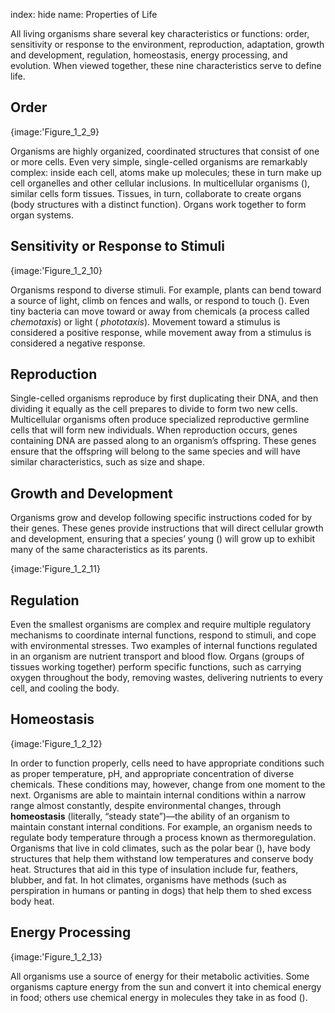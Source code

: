index: hide
name: Properties of Life

All living organisms share several key characteristics or functions: order, sensitivity or response to the environment, reproduction, adaptation, growth and development, regulation, homeostasis, energy processing, and evolution. When viewed together, these nine characteristics serve to define life.

## Order


{image:'Figure_1_2_9}
        

Organisms are highly organized, coordinated structures that consist of one or more cells. Even very simple, single-celled organisms are remarkably complex: inside each cell, atoms make up molecules; these in turn make up cell organelles and other cellular inclusions. In multicellular organisms (), similar cells form tissues. Tissues, in turn, collaborate to create organs (body structures with a distinct function). Organs work together to form organ systems.

## Sensitivity or Response to Stimuli


{image:'Figure_1_2_10}
        

Organisms respond to diverse stimuli. For example, plants can bend toward a source of light, climb on fences and walls, or respond to touch (). Even tiny bacteria can move toward or away from chemicals (a process called  *chemotaxis*) or light ( *phototaxis*). Movement toward a stimulus is considered a positive response, while movement away from a stimulus is considered a negative response.

## Reproduction

Single-celled organisms reproduce by first duplicating their DNA, and then dividing it equally as the cell prepares to divide to form two new cells. Multicellular organisms often produce specialized reproductive germline cells that will form new individuals. When reproduction occurs, genes containing DNA are passed along to an organism’s offspring. These genes ensure that the offspring will belong to the same species and will have similar characteristics, such as size and shape.

## Growth and Development

Organisms grow and develop following specific instructions coded for by their genes. These genes provide instructions that will direct cellular growth and development, ensuring that a species’ young () will grow up to exhibit many of the same characteristics as its parents.


{image:'Figure_1_2_11}
        

## Regulation

Even the smallest organisms are complex and require multiple regulatory mechanisms to coordinate internal functions, respond to stimuli, and cope with environmental stresses. Two examples of internal functions regulated in an organism are nutrient transport and blood flow. Organs (groups of tissues working together) perform specific functions, such as carrying oxygen throughout the body, removing wastes, delivering nutrients to every cell, and cooling the body.

## Homeostasis


{image:'Figure_1_2_12}
        

In order to function properly, cells need to have appropriate conditions such as proper temperature, pH, and appropriate concentration of diverse chemicals. These conditions may, however, change from one moment to the next. Organisms are able to maintain internal conditions within a narrow range almost constantly, despite environmental changes, through  **homeostasis** (literally, “steady state”)—the ability of an organism to maintain constant internal conditions. For example, an organism needs to regulate body temperature through a process known as thermoregulation. Organisms that live in cold climates, such as the polar bear (), have body structures that help them withstand low temperatures and conserve body heat. Structures that aid in this type of insulation include fur, feathers, blubber, and fat. In hot climates, organisms have methods (such as perspiration in humans or panting in dogs) that help them to shed excess body heat.

## Energy Processing


{image:'Figure_1_2_13}
        

All organisms use a source of energy for their metabolic activities. Some organisms capture energy from the sun and convert it into chemical energy in food; others use chemical energy in molecules they take in as food ().
